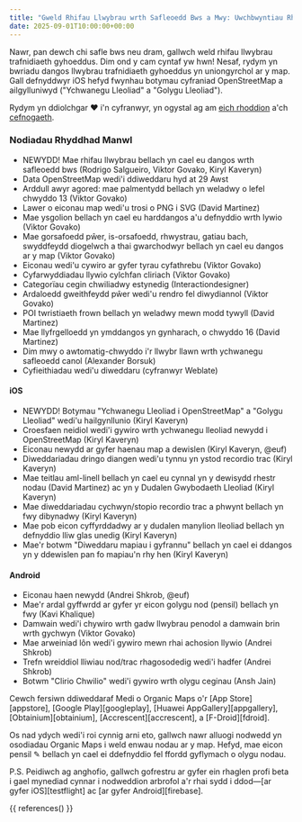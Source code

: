 ```yaml
---
title: "Gweld Rhifau Llwybrau wrth Safleoedd Bws a Mwy: Uwchbwyntiau Rhyddhad Medi"
date: 2025-09-01T10:00:00+00:00
---
```


Nawr, pan dewch chi safle bws neu dram, gallwch weld rhifau llwybrau trafnidiaeth gyhoeddus. Dim ond y cam cyntaf yw hwn! Nesaf, rydym yn bwriadu dangos llwybrau trafnidiaeth gyhoeddus yn uniongyrchol ar y map. Gall defnyddwyr iOS hefyd fwynhau botymau cyfraniad OpenStreetMap a ailgylluniwyd ("Ychwanegu Lleoliad" a "Golygu Lleoliad").

Rydym yn ddiolchgar ❤️ i'n cyfranwyr, yn ogystal ag am [eich rhoddion](@/donate/index.md) a'ch [cefnogaeth](@/contribute/index.md).

### Nodiadau Rhyddhad Manwl

- NEWYDD! Mae rhifau llwybrau bellach yn cael eu dangos wrth safleoedd bws (Rodrigo Salgueiro, Viktor Govako, Kiryl Kaveryn)
- Data OpenStreetMap wedi'i ddiweddaru hyd at 29 Awst
- Arddull awyr agored: mae palmentydd bellach yn weladwy o lefel chwyddo 13 (Viktor Govako)
- Lawer o eiconau map wedi'u trosi o PNG i SVG (David Martinez)
- Mae ysgolion bellach yn cael eu harddangos a'u defnyddio wrth lywio (Viktor Govako)
- Mae gorsafoedd pŵer, is-orsafoedd, rhwystrau, gatiau bach, swyddfeydd diogelwch a thai gwarchodwyr bellach yn cael eu dangos ar y map (Viktor Govako)
- Eiconau wedi'u cywiro ar gyfer tyrau cyfathrebu (Viktor Govako)
- Cyfarwyddiadau llywio cylchfan cliriach (Viktor Govako)
- Categorïau cegin chwiliadwy estynedig (Interactiondesigner)
- Ardaloedd gweithfeydd pŵer wedi'u rendro fel diwydiannol (Viktor Govako)
- POI twristiaeth frown bellach yn weladwy mewn modd tywyll (David Martinez)
- Mae llyfrgelloedd yn ymddangos yn gynharach, o chwyddo 16 (David Martinez)
- Dim mwy o awtomatig-chwyddo i'r llwybr llawn wrth ychwanegu safleoedd canol (Alexander Borsuk)
- Cyfieithiadau wedi'u diweddaru (cyfranwyr Weblate)

#### iOS
- NEWYDD! Botymau "Ychwanegu Lleoliad i OpenStreetMap" a "Golygu Lleoliad" wedi'u hailgynllunio (Kiryl Kaveryn)
- Croesfaen neidiol wedi'i gywiro wrth ychwanegu lleoliad newydd i OpenStreetMap (Kiryl Kaveryn)
- Eiconau newydd ar gyfer haenau map a dewislen (Kiryl Kaveryn, @euf)
- Diweddariadau dringo diangen wedi'u tynnu yn ystod recordio trac (Kiryl Kaveryn)
- Mae teitlau aml-linell bellach yn cael eu cynnal yn y dewisydd rhestr nodau (David Martinez) ac yn y Dudalen Gwybodaeth Lleoliad (Kiryl Kaveryn)
- Mae diweddariadau cychwyn/stopio recordio trac a phwynt bellach yn fwy dibynadwy (Kiryl Kaveryn)
- Mae pob eicon cyffyrddadwy ar y dudalen manylion lleoliad bellach yn defnyddio lliw glas unedig (Kiryl Kaveryn)
- Mae'r botwm "Diweddaru mapiau i gyfrannu" bellach yn cael ei ddangos yn y ddewislen pan fo mapiau'n rhy hen (Kiryl Kaveryn)

#### Android
- Eiconau haen newydd (Andrei Shkrob, @euf)
- Mae'r ardal gyffwrdd ar gyfer yr eicon golygu nod (pensil) bellach yn fwy (Kavi Khalique)
- Damwain wedi'i chywiro wrth gadw llwybrau penodol a damwain brin wrth gychwyn (Viktor Govako)
- Mae arweiniad lôn wedi'i gywiro mewn rhai achosion llywio (Andrei Shkrob)
- Trefn wreiddiol lliwiau nod/trac rhagosodedig wedi'i hadfer (Andrei Shkrob)
- Botwm "Clirio Chwilio" wedi'i gywiro wrth olygu ceginau (Ansh Jain)

Cewch fersiwn ddiweddaraf Medi o Organic Maps o'r [App Store][appstore], [Google Play][googleplay], [Huawei AppGallery][appgallery], [Obtainium][obtainium], [Accrescent][accrescent], a [F-Droid][fdroid].

Os nad ydych wedi'i roi cynnig arni eto, gallwch nawr alluogi nodwedd yn osodiadau Organic Maps i weld enwau nodau ar y map. Hefyd, mae eicon pensil ✎ bellach yn cael ei ddefnyddio fel ffordd gyflymach o olygu nodau.

P.S. Peidiwch ag anghofio, gallwch gofrestru ar gyfer ein rhaglen profi beta i gael mynediad cynnar i nodweddion arbrofol a'r rhai sydd i ddod—[ar gyfer iOS][testflight] ac [ar gyfer Android][firebase].

{{ references() }}
